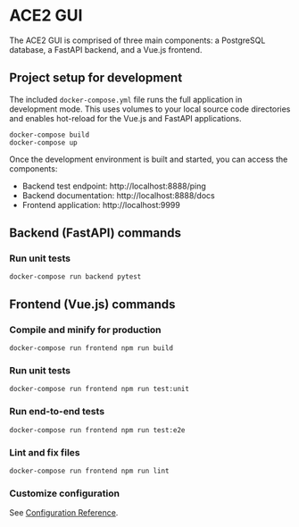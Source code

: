 # ACE2 GUI
The ACE2 GUI is comprised of three main components: a PostgreSQL database, a FastAPI backend, and a Vue.js frontend.

## Project setup for development
The included `docker-compose.yml` file runs the full application in development mode. This uses volumes to your local source code directories and enables hot-reload for the Vue.js and FastAPI applications.
```
docker-compose build
docker-compose up
```

Once the development environment is built and started, you can access the components:

* Backend test endpoint: http://localhost:8888/ping
* Backend documentation: http://localhost:8888/docs
* Frontend application: http://localhost:9999

## Backend (FastAPI) commands
### Run unit tests
```
docker-compose run backend pytest
```

## Frontend (Vue.js) commands
### Compile and minify for production
```
docker-compose run frontend npm run build
```

### Run unit tests
```
docker-compose run frontend npm run test:unit
```

### Run end-to-end tests
```
docker-compose run frontend npm run test:e2e
```

### Lint and fix files
```
docker-compose run frontend npm run lint
```

### Customize configuration
See [Configuration Reference](https://cli.vuejs.org/config/).